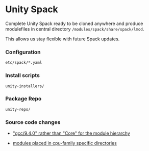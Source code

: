 # Unity Spack

Complete Unity Spack ready to be cloned anywhere and produce modulefiles in central directory `/modules/spack/share/spack/lmod`.

This allows us stay flexible with future Spack updates.

### Configuration ###

`etc/spack/*.yaml`

### Install scripts ###

`unity-installers/`

### Package Repo ###

`unity-repo/`

### Source code changes ###

* ["gcc/9.4.0" rather than "Core" for the module hierarchy](https://github.com/UMass-RC/spack/commit/8368bdae39be5f628b267cfdd9aa8ca485815a1b)

* [modules placed in cpu-family specific directories](https://github.com/UMass-RC/spack/commit/5857e44663a1d3a182026b3b5b2a0a9b936faaf6)
